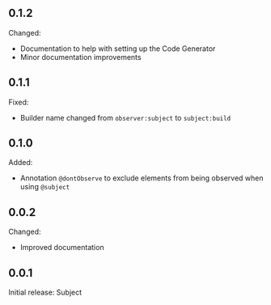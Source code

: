 ## 0.1.2

Changed:
- Documentation to help with setting up the Code Generator
- Minor documentation improvements

## 0.1.1

Fixed:
- Builder name changed from `observer:subject` to `subject:build`

## 0.1.0

Added:
- Annotation `@dontObserve` to exclude elements from being observed when using `@subject`

## 0.0.2

Changed:
- Improved documentation

## 0.0.1

Initial release: Subject